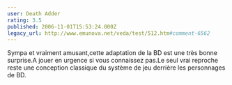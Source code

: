 ```yaml
---
user: Death Adder
rating: 3.5
published: 2006-11-01T15:53:24.000Z
legacy_url: http://www.emunova.net/veda/test/512.htm#comment-6562
---
```

Sympa et vraiment amusant,cette adaptation de la BD est une très bonne surprise.A jouer en urgence si vous connaissez pas.Le seul vrai reproche reste une conception classique du système de jeu derrière les personnages de BD.